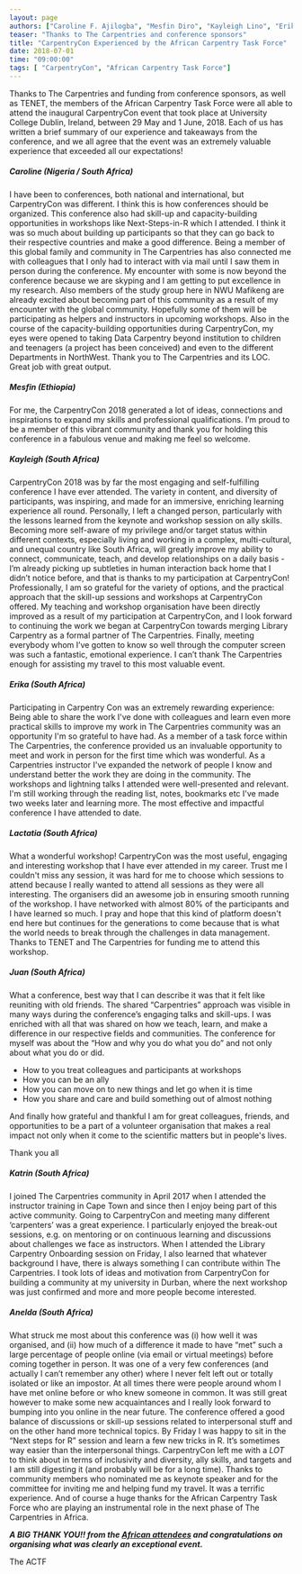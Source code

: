 ```yaml
---
layout: page
authors: ["Caroline F. Ajilogba", "Mesfin Diro", "Kayleigh Lino", "Erika Mias", "Lactatia Motsuku", "Juan Steyn", "Katrin Tirok", "Anelda van der Walt"]
teaser: "Thanks to The Carpentries and conference sponsors"
title: "CarpentryCon Experienced by the African Carpentry Task Force"
date: 2018-07-01
time: "09:00:00"
tags: [ "CarpentryCon", "African Carpentry Task Force"]
---
```


Thanks to The Carpentries and funding from conference sponsors, as well as TENET, the members of the African Carpentry Task Force were all able to attend the inaugural CarpentryCon event that took place at University College Dublin, Ireland, between 29 May and 1 June, 2018. Each of us has written a brief summary of our experience and takeaways from the conference, and we all agree that the event was an extremely valuable experience that exceeded all our expectations!


##### Caroline (Nigeria / South Africa)

I have been to conferences, both national and international, but CarpentryCon was different. I think this is how conferences should be organized. This conference also had skill-up and capacity-building opportunities in workshops like Next-Steps-in-R which I attended. I think it was so much about building up participants so that they can go back to their respective countries and make a good difference. Being a member of this global family and community in The Carpentries has also connected me with colleagues that I only had to interact with via mail until I saw them in person during the conference. My encounter with some is now beyond the conference because we are skyping and I am getting to put excellence in my research. Also members of the study group here in NWU Mafikeng are already excited about becoming part of this community as a result of my encounter with the global community. Hopefully some of them will be participating as helpers and instructors in upcoming workshops. Also in the course of the capacity-building opportunities during CarpentryCon, my eyes were opened to taking Data Carpentry beyond institution to children and teenagers (a project has been conceived) and even to the different Departments in NorthWest. Thank you to The Carpentries and its LOC. Great job with great output.


##### Mesfin (Ethiopia)

For me, the CarpentryCon 2018 generated a lot of ideas, connections and inspirations to expand my skills and professional qualifications. I’m proud to be a member of this vibrant community and thank you for holding this conference in a fabulous venue and making me feel so welcome. 


##### Kayleigh (South Africa)

CarpentryCon 2018 was by far the most engaging and self-fulfilling conference I have ever attended. The variety in content, and diversity of participants, was inspiring, and made for an immersive, enriching learning experience all round. Personally, I left a changed person, particularly with the lessons learned from the keynote and workshop session on ally skills. Becoming more self-aware of my privilege and/or target status within different contexts, especially living and working in a complex, multi-cultural, and unequal country like South Africa, will greatly improve my ability to connect, communicate, teach, and develop relationships on a daily basis - I’m already picking up subtleties in human interaction back home that I didn’t notice before, and that is thanks to my participation at CarpentryCon! Professionally, I am so grateful for the variety of options, and the practical approach that the skill-up sessions and workshops at CarpentryCon offered. My teaching and workshop organisation have been directly improved as a result of my participation at CarpentryCon, and I look forward to continuing the work we began at CarpentryCon towards merging Library Carpentry as a formal partner of The Carpentries. Finally, meeting everybody whom I’ve gotten to know so well through the computer screen was such a fantastic, emotional experience. I can’t thank The Carpentries enough for assisting my travel to this most valuable event.


##### Erika (South Africa)

Participating in Carpentry Con was an extremely rewarding experience: Being able to share the work I've done with colleagues and learn even more practical skills to improve my work in The Carpentries community was an opportunity I'm so grateful to have had. As a member of a task force within The Carpentries, the conference provided us an invaluable opportunity to meet and work in person for the first time which was wonderful. As a Carpentries instructor I've expanded the network of people I know and understand better the work they are doing in the community. The workshops and lightning talks I attended were well-presented and relevant. I'm still working through the reading list, notes, bookmarks etc I've made two weeks later and learning more. The most effective and impactful conference I have attended to date.


##### Lactatia (South Africa)

What a wonderful workshop! CarpentryCon was the most useful, engaging and interesting workshop that I have ever attended in my career. Trust me I couldn't miss any session, it was hard for me to choose which sessions to attend because I really wanted to attend all sessions as they were all interesting. The organisers did an awesome job in ensuring smooth running of the workshop. I have networked with almost 80% of the participants and I have learned so much. I pray and hope that this kind of platform doesn't end here but continues for the generations to come because that is what the world needs to break through the challenges in data management. Thanks to TENET and The Carpentries for funding me to attend this workshop.


##### Juan (South Africa)

What a conference, best way that I can describe it was that it felt like reuniting with old friends. The shared “Carpentries” 
approach was visible in many ways during the conference’s engaging talks and skill-ups. I was enriched with all that was shared on how we teach, learn, and make a difference in our respective fields and communities. The conference for myself was about the “How and why you do what you do” and not only about what you do or did.  

- How to you treat colleagues and participants at workshops
- How you can be an ally
- How you can move on to new things and let go when it is time
- How you share and care and build something out of almost nothing

And finally how grateful and thankful I am for great colleagues, friends, and opportunities to be a part of a volunteer organisation that makes a real impact not only when it come to the scientific matters but in people's lives.

Thank you all


##### Katrin (South Africa)

I joined The Carpentries community in April 2017 when I attended the instructor training in Cape Town and since then I enjoy being part of this active community. Going to CarpentryCon and meeting many different ‘carpenters’ was a great experience. I particularly enjoyed the break-out sessions, e.g. on mentoring or on continuous learning and discussions about challenges we face as instructors. When I attended the Library Carpentry Onboarding session on Friday, I also learned that whatever background I have, there is always something I can contribute within The Carpentries. I took lots of ideas and motivation from CarpentryCon for building a community at my university in Durban, where the next workshop was just confirmed and more and more people become interested.


##### Anelda (South Africa)

What struck me most about this conference was (i) how well it was organised, and (ii) how much of a difference it made to have “met” such a large percentage of people online (via email or virtual meetings) before coming together in person. It was one of a very few conferences (and actually I can’t remember any other) where I never felt left out or totally isolated or like an impostor. At all times there were people around whom I have met online before or who knew someone in common. It was still great however to make some new acquaintances and I really look forward to bumping into you online in the near future. The conference offered a good balance of discussions or skill-up sessions related to interpersonal stuff and on the other hand more technical topics. By Friday I was happy to sit in the “Next steps for R” session and learn a few new tricks in R. It’s sometimes way easier than the interpersonal things. CarpentryCon left me with a *LOT* to think about in terms of inclusivity and diversity, ally skills, and targets and I am still digesting it (and probably will be for a long time). Thanks to community members who nominated me as keynote speaker and for the committee for inviting me and helping fund my travel. It was a terrific experience. And of course a huge thanks for the African Carpentry Task Force who are playing an instrumental role in the next phase of The Carpentries in Africa.

***A BIG THANK YOU!! from the [African attendees](https://www.flickr.com/photos/134305289@N03/41614266805/) and congratulations on organising what was clearly an exceptional event.***

The ACTF




